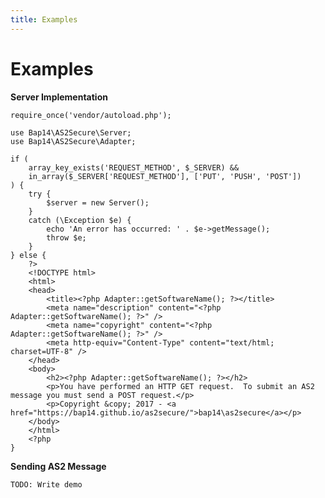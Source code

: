```yaml
---
title: Examples
---
```


# Examples

**Server Implementation**

    require_once('vendor/autoload.php');
    
    use Bap14\AS2Secure\Server;
    use Bap14\AS2Secure\Adapter;
    
    if (
        array_key_exists('REQUEST_METHOD', $_SERVER) &&
        in_array($_SERVER['REQUEST_METHOD'], ['PUT', 'PUSH', 'POST'])
    ) {
        try {
            $server = new Server();
        }
        catch (\Exception $e) {
            echo 'An error has occurred: ' . $e->getMessage();
            throw $e;
        }
    } else {
        ?>
        <!DOCTYPE html>
        <html>
        <head>
            <title><?php Adapter::getSoftwareName(); ?></title>
            <meta name="description" content="<?php Adapter::getSoftwareName(); ?>" />
            <meta name="copyright" content="<?php Adapter::getSoftwareName(); ?>" />
            <meta http-equiv="Content-Type" content="text/html; charset=UTF-8" />
        </head>
        <body>
            <h2><?php Adapter::getSoftwareName(); ?></h2>
            <p>You have performed an HTTP GET request.  To submit an AS2 message you must send a POST request.</p>
            <p>Copyright &copy; 2017 - <a href="https://bap14.github.io/as2secure/">bap14\as2secure</a></p>
        </body>
        </html>
        <?php
    }

**Sending AS2 Message**

    TODO: Write demo
